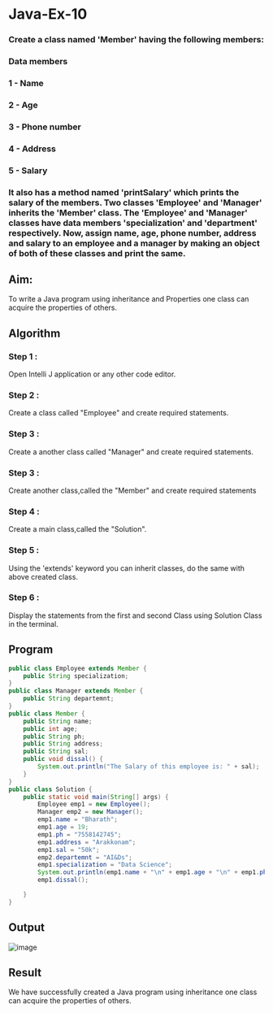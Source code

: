 # Java-Ex-10

### Create a class named 'Member' having the following members:

### Data members

### 1 - Name

### 2 - Age

### 3 - Phone number

### 4 - Address

### 5 - Salary

### It also has a method named 'printSalary' which prints the salary of the members. Two classes 'Employee' and 'Manager' inherits the 'Member' class. The 'Employee' and 'Manager' classes have data members 'specialization' and 'department' respectively. Now, assign name, age, phone number, address and salary to an employee and a manager by making an object of both of these classes and print the same.
## Aim:
To write a Java program using inheritance and Properties one class can acquire the properties of others.

## Algorithm
### Step 1 : 
Open Intelli J application or any other code editor.

### Step 2 : 
Create a class called "Employee" and create required statements.

### Step 3 : 
Create a another class called "Manager" and create required statements.

### Step 3 : 
Create another class,called the "Member" and create required statements

### Step 4 : 
Create a main class,called the "Solution".

### Step 5 : 
Using the 'extends' keyword you can inherit classes, do the same with above created class.

### Step 6 : 
Display the statements from the first and second Class using Solution Class in the terminal.

## Program
```java
public class Employee extends Member {
    public String specialization;
}
public class Manager extends Member {
    public String departemnt;
}
public class Member {
    public String name;
    public int age;
    public String ph;
    public String address;
    public String sal;
    public void dissal() {
        System.out.println("The Salary of this employee is: " + sal);
    }
}
public class Solution {
    public static void main(String[] args) {
        Employee emp1 = new Employee();
        Manager emp2 = new Manager();
        emp1.name = "Bharath";
        emp1.age = 19;
        emp1.ph = "7558142745";
        emp1.address = "Arakkonam";
        emp1.sal = "50k";
        emp2.departemnt = "AI&Ds";
        emp1.specialization = "Data Science";
        System.out.println(emp1.name + "\n" + emp1.age + "\n" + emp1.ph + "\n" + emp1.address + "\n" + emp1.specialization + "\n" + emp2.departemnt);
        emp1.dissal();

    }
}
```
## Output
![image](https://github.com/Bharath745/Java-Ex-10/assets/94508354/e81985f3-38f0-45f3-8231-79a8912f5e9d)

## Result
We have successfully created a Java program using inheritance one class can acquire the properties of others.
